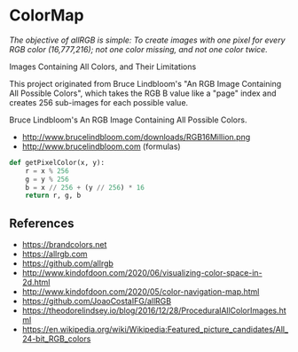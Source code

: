 # ColorMap

_The objective of allRGB is simple: To create images with one pixel for every RGB color (16,777,216); not one color missing, and not one color twice._


Images Containing All Colors, and Their Limitations

This project originated from Bruce Lindbloom's "An RGB Image Containing All Possible Colors", which takes the RGB B value
like a "page" index and creates 256 sub-images for each possible value.

Bruce Lindbloom's An RGB Image Containing All Possible Colors.

* http://www.brucelindbloom.com/downloads/RGB16Million.png
* http://www.brucelindbloom.com (formulas)


```python
def getPixelColor(x, y):
    r = x % 256
    g = y % 256
    b = x // 256 + (y // 256) * 16
    return r, g, b
```


## References

* https://brandcolors.net
* https://allrgb.com
* https://github.com/allrgb
* http://www.kindofdoon.com/2020/06/visualizing-color-space-in-2d.html
* http://www.kindofdoon.com/2020/05/color-navigation-map.html
* https://github.com/JoaoCostaIFG/allRGB
* https://theodorelindsey.io/blog/2016/12/28/ProceduralAllColorImages.html
* https://en.wikipedia.org/wiki/Wikipedia:Featured_picture_candidates/All_24-bit_RGB_colors

